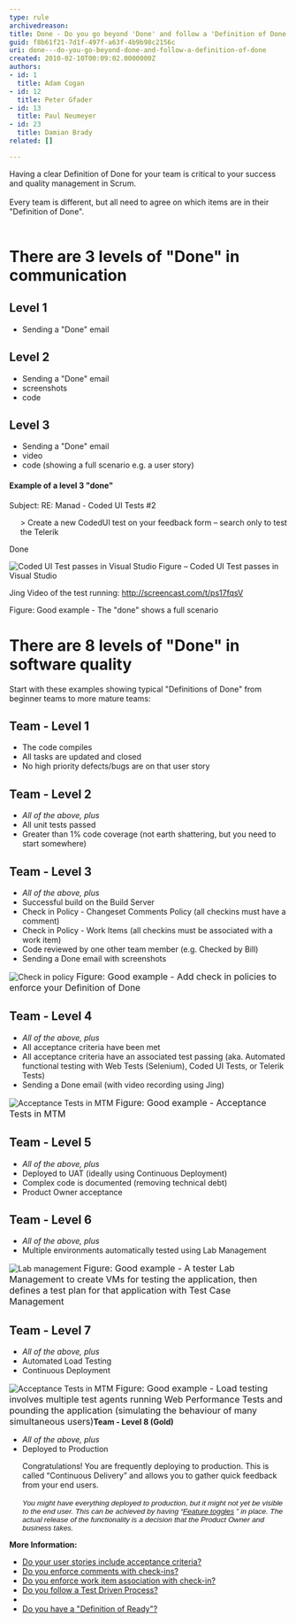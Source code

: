 ```yaml
---
type: rule
archivedreason: 
title: Done - Do you go beyond 'Done' and follow a 'Definition of Done'?
guid: f8b61f21-7d1f-497f-a63f-4b9b98c2156c
uri: done---do-you-go-beyond-done-and-follow-a-definition-of-done
created: 2010-02-10T00:09:02.0000000Z
authors:
- id: 1
  title: Adam Cogan
- id: 12
  title: Peter Gfader
- id: 13
  title: Paul Neumeyer
- id: 23
  title: Damian Brady
related: []

---
```



​Having a clear Definition of Done for&#160;your team is critical to&#160;your success and quality management in Scrum.<br><br>Every team is different, but all need to agree on which items are in their &quot;Definition of Done&quot;. 
<br><excerpt class='endintro'></excerpt><br>
<h1>There are 3 levels of &quot;Done&quot; in communication</h1><h2>Level 1</h2><ul><li>Sending a &quot;Done&quot; email</li></ul><h2>Level 2</h2><ul><li>Sending a &quot;Done&quot; email</li><li>screenshots</li><li>code</li></ul><h2>Level 3</h2><ul><li>Sending a &quot;Done&quot; email </li><li>video</li><li>code (showing a full scenario e.g. a user story)​</li></ul><h4>Example of a level 3 &quot;done&quot;</h4><div class="greyBox"><p>Subject&#58; RE&#58; Manad - Coded UI Tests #2</p><p style="margin-left&#58;20px;">&gt; Create a new CodedUI test on your feedback form – search only to test the Telerik</p><p>Done</p>
   <img class="ms-rteCustom-ImageArea" alt="Coded UI Test passes in Visual Studio" src="/Management/RulesToSuccessfulProjects/PublishingImages/level-3-done.jpg" />
   <span class="ms-rteCustom-FigureNormal">Figure – Coded UI Test passes in Visual Studio</span>
   <p>Jing Video of the test running&#58; 
      <a href="http&#58;//screencast.com/t/ps17fqsV" target="_blank">http&#58;//screencast.com/t/ps17fqsV</a> </p></div>
<span class="ms-rteCustom-FigureGood">Figure&#58; Good example - The &quot;done&quot; shows a full scenario</span>
<h1>There are&#160;8 levels of &quot;Done&quot; in software quality</h1><p>Start with these examples showing typical &quot;Definitions of Done&quot; from beginner teams to more mature teams&#58;</p><h2>Team - Level 1</h2><ul><li>The code compiles </li><li>All tasks are updated and closed </li><li>No high priority defects/bugs are on that user story </li></ul><h2>Team - Level 2</h2><ul><li> 
      <em>All of the above, plus</em> </li><li>All unit tests passed </li><li>Greater than 1% code coverage (not earth shattering, but you need to start somewhere)</li></ul><h2>Team - Level 3</h2><ul><li> 
      <em>All of the above, plus</em> </li><li>Successful build on the Build Server </li><li>Check in Policy - Changeset Comments Policy (all checkins must have a comment) </li><li>Check in Policy - Work Items (all checkins must be associated with a work item) </li><li>Code reviewed by one other team member (e.g. Checked by Bill) </li><li>Sending a Done email with screenshots </li></ul>
<img class="ms-rteCustom-ImageArea" alt="Check in policy" src="/Management/RulesToSuccessfulProjects/PublishingImages/CheckinPolicy.jpg" />
<font class="ms-rteCustom-FigureGood" size="+0">Figure&#58; Good example&#160;- Add check in policies to enforce your Definition of Done</font>
<h2>Team - Level 4</h2><ul><li> 
      <em>All of the above, plus</em> </li><li>All acceptance criteria have been met </li><li>All acceptance criteria have an associated test passing (aka. Automated functional testing with Web Tests (Selenium), Coded UI Tests, or Telerik Tests) </li><li>Sending a Done email (with video recording using Jing) </li></ul>
<img class="ms-rteCustom-ImageArea" alt="Acceptance Tests in MTM" src="/Management/RulesToSuccessfulProjects/PublishingImages/AcceptanceTestsInMTM.jpg" />
<font class="ms-rteCustom-FigureGood" size="+0">Figure&#58; Good example - Acceptance Tests in MTM</font>
<h2>Team - Level 5</h2><ul><li> 
      <em>All of the above, plus</em> </li><li>Deployed to UAT (ideally using Continuous Deployment) </li><li>Complex code is documented (removing technical debt) </li><li>Product Owner acceptance </li></ul><h2>Team - Level 6</h2><ul><li> 
      <em>All of the above, plus</em> </li><li>Multiple environments automatically tested using Lab Management </li></ul>
<img class="ms-rteCustom-ImageArea" alt="Lab management" src="/Management/RulesToSuccessfulProjects/PublishingImages/LabManagement.jpg" />
<font class="ms-rteCustom-FigureGood" size="+0">Figure&#58; Good example - A tester Lab Management to create VMs for testing the application, then defines a test plan for that application with Test Case Management</font>
<h2>Team - Level 7</h2><ul><li> 
      <em>All of the above, plus</em> </li><li>Automated Load Testing </li><li>Continuous Deployment </li></ul>
<img class="ms-rteCustom-ImageArea" alt="Acceptance Tests in MTM" src="/Management/RulesToSuccessfulProjects/PublishingImages/LoadTesting.jpg" />
<font class="ms-rteCustom-FigureGood" size="+0">Figure&#58; Good example - Load testing involves multiple test agents running Web Performance Tests and pounding the application (simulating the behaviour of many simultaneous users)</font><strong>Team - Level 8 (Gold)</strong> 
<ul><li> 
      <em>All of the above, plus</em></li><li>Deployed to Production</li></ul><ul> 
   <span>Congratulations! You are frequently deploying to production. This is called “Continuous Delivery” and allows you to gather quick feedback from your end users.</span> 
   <div style="margin&#58;0cm 0cm 0pt;"> 
      <span style="font-family&#58;verdana, sans-serif;font-size&#58;10pt;"></span>&#160;</div><div style="margin&#58;0cm 0cm 0pt;"> 
      <span style="font-family&#58;verdana, sans-serif;font-size&#58;10pt;"> 
         <em>You might have everything deployed to production, but it might not yet be visible to the end user. This can be achieved by having “</em><a href="http&#58;//martinfowler.com/bliki/FeatureToggle.html"><em>Feature toggles</em></a> <em>”&#160;in place. The actual release of the functionality is a decision that the Product Owner and business takes.</em></span></div>
   <font face="Calibri"> 
      <i></i></font></ul><p> 
   <strong>More Information&#58;​</strong></p><ul><li><a href="/SoftwareDevelopment/RulesToBetterUserAcceptanceTests/Pages/Do-Your-User-Stories-Include-Acceptance-Criteria.aspx">Do your user stories include acceptance criteria?</a></li><li><a title="Do you enforce comments with check-ins?" href="http&#58;//www.ssw.com.au/ssw/Standards/Rules/RulesToBetterSourceControlwithTFS.aspx#EnforceComments" target="_blank">Do you enforce comments with check-ins?</a> </li><li><a title="Do you enforce work item association with check-in?" href="http&#58;//www.ssw.com.au/ssw/Standards/Rules/RulesToBetterSourceControlwithTFS.aspx#EnforceWorkItemAss" target="_blank">Do you enforce work item association with check-in?</a> </li><li><a title="Do you follow a Test Driven Process?" href="http&#58;//www.ssw.com.au/ssw/Standards/Rules/RulesToBetterVersionControlwithTFS%28AKASourceControl%29.aspx#TestDrivenProcess" target="_blank" shape="rect">Do you follow a Test Driven Process?</a> </li><li></li><li><a href="/Management/RulesToBetterScrumUsingTFS/Pages/Definition-of-Ready.aspx">Do you have a &quot;Definition of Ready&quot;?</a></li></ul>
 


